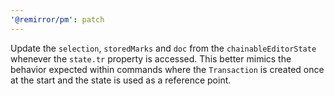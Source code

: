 ```yaml
---
'@remirror/pm': patch
---
```


Update the `selection`, `storedMarks` and `doc` from the `chainableEditorState` whenever the `state.tr` property is accessed. This better mimics the behavior expected within commands where the `Transaction` is created once at the start and the state is used as a reference point.
